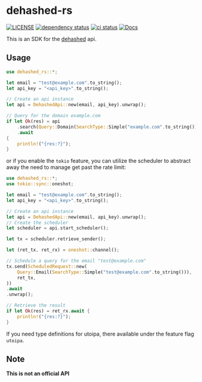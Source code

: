 # dehashed-rs

[![LICENSE](https://img.shields.io/github/license/myOmikron/dehashed-rs?color=blue)](LICENSE)
[![dependency status](https://deps.rs/repo/github/myOmikron/dehashed-rs/status.svg)](https://deps.rs/repo/github/myOmikron/dehashed-rs)
[![ci status](https://img.shields.io/github/actions/workflow/status/myOmikron/dehashed-rs/linux.yml?label=CI)](https://github.com/myOmikron/dehashed-rs/actions/workflows/linux.yml)
[![Docs](https://img.shields.io/docsrs/dehashed-rs?label=Docs)](https://docs.rs/dehashed-rs/latest/)

This is an SDK for the [dehashed](https://dehashed.com/) api.

## Usage

```rs
use dehashed_rs::*;

let email = "test@example.com".to_string();
let api_key = "<api_key>".to_string();

// Create an api instance
let api = DehashedApi::new(email, api_key).unwrap();

// Query for the domain example.com
if let Ok(res) = api
    .search(Query::Domain(SearchType::Simple("example.com".to_string())))
    .await
{
    println!("{res:?}");
}
```

or if you enable the `tokio` feature, you can utilize the scheduler to abstract
away the need to manage get past the rate limit:

```rs
use dehashed_rs::*;
use tokio::sync::oneshot;

let email = "test@example.com".to_string();
let api_key = "<api_key>".to_string();

// Create an api instance
let api = DehashedApi::new(email, api_key).unwrap();
// Create the scheduler
let scheduler = api.start_scheduler();

let tx = scheduler.retrieve_sender();

let (ret_tx, ret_rx) = oneshot::channel();

// Schedule a query for the email "test@example.com"
tx.send(ScheduledRequest::new(
    Query::Email(SearchType::Simple("test@example.com".to_string())),
    ret_tx, 
))
.await
.unwrap();

// Retrieve the result
if let Ok(res) = ret_rx.await {
    println!("{res:?}");
}
```

If you need type definitions for utoipa, there available under the feature flag `utoipa`.

## Note

**This is not an official API**
